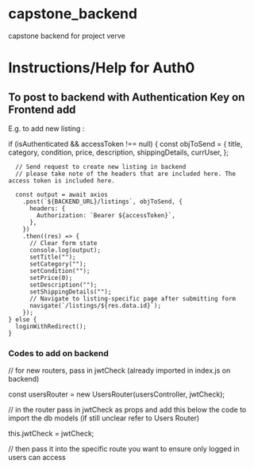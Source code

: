 # capstone_backend

capstone backend for project verve

# Instructions/Help for Auth0

## To post to backend with Authentication Key on Frontend add

E.g. to add new listing :

if (isAuthenticated && accessToken !== null) {
const objToSend = {
title,
category,
condition,
price,
description,
shippingDetails,
currUser,
};

      // Send request to create new listing in backend
      // please take note of the headers that are included here. The access token is included here.

      const output = await axios
        .post(`${BACKEND_URL}/listings`, objToSend, {
          headers: {
            Authorization: `Bearer ${accessToken}`,
          },
        })
        .then((res) => {
          // Clear form state
          console.log(output);
          setTitle("");
          setCategory("");
          setCondition("");
          setPrice(0);
          setDescription("");
          setShippingDetails("");
          // Navigate to listing-specific page after submitting form
          navigate(`/listings/${res.data.id}`);
        });
    } else {
      loginWithRedirect();
    }

### Codes to add on backend

// for new routers, pass in jwtCheck (already imported in index.js on backend)

const usersRouter = new UsersRouter(usersController, jwtCheck);

// in the router pass in jwtCheck as props and add this below the code to import the db models (if still unclear refer to Users Router)

this.jwtCheck = jwtCheck;

// then pass it into the specific route you want to ensure only logged in users can access
